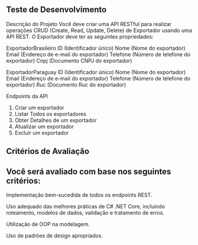 ## Teste de Desenvolvimento
Descrição do Projeto
Você deve criar uma API RESTful para realizar operações CRUD (Create, Read, Update, Delete) de Exportador usando uma API REST. O Exportador deve ter as seguintes propriedades:

ExportadorBrasileiro
ID (Identificador único)
Nome (Nome do exportador)
Email (Endereço de e-mail do exportador)
Telefone (Número de telefone do exportador)
Cnpj (Documento CNPJ do exportador)

ExportadorParaguay
ID (Identificador único)
Nome (Nome do exportador)
Email (Endereço de e-mail do exportador)
Telefone (Número de telefone do exportador)
Ruc (Documento Ruc do exportador)


Endpoints da API
1. Criar um exportador
2. Listar Todos os exportadores
3. Obter Detalhes de um exportador
4. Atualizar um exportador
5. Excluir um exportador



## Critérios de Avaliação
## Você será avaliado com base nos seguintes critérios:

Implementação bem-sucedida de todos os endpoints REST.

Uso adequado das melhores práticas de C# .NET Core, incluindo roteamento, modelos de dados, validação e tratamento de erros.

Utilização de OOP na modelagem.

Uso de padrões de design apropriados.

